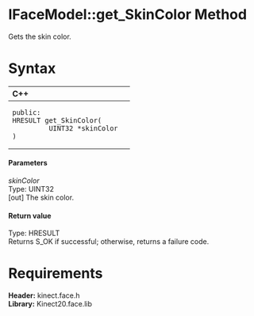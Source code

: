 IFaceModel::get\_SkinColor Method  
=================================  

Gets the skin color. <span id="syntaxSection"></span>

Syntax  
======  

<table>
<colgroup>
<col width="100%" />
</colgroup>
<thead>
<tr class="header">
<th align="left">C++</th>
</tr>
</thead>
<tbody>
<tr class="odd">
<td align="left"><pre><code>public:  
HRESULT get_SkinColor(  
         UINT32 *skinColor  
)</code></pre></td>
</tr>
</tbody>
</table>

<span id="ID4EG"></span>
#### Parameters  

*skinColor*    
Type: UINT32  
[out] The skin color.  

<span id="ID4EP"></span>
#### Return value  

Type: HRESULT  
Returns S\_OK if successful; otherwise, returns a failure code.  

<span id="requirements"></span>

Requirements  
============  

**Header:** kinect.face.h  
**Library:** Kinect20.face.lib  



<!--Please do not edit the data in the comment block below.-->
<!--
TOCTitle : get_SkinColor Method
RLTitle : IFaceModel::get_SkinColor Method
KeywordK : get_SkinColor method
KeywordK : IFaceModel::get_SkinColor method
KeywordF : IFaceModel::get_SkinColor
KeywordF : get_SkinColor
KeywordF : Microsoft.Kinect.face.IFaceModel.get_SkinColor(UINT32@)
KeywordA : M:Microsoft.Kinect.face.IFaceModel.get_SkinColor(UINT32@)
AssetID : M:Microsoft.Kinect.face.IFaceModel.get_SkinColor(UINT32@)
Locale : en-us
CommunityContent : 1
APIType : Managed
APILocation : 
APIName : Microsoft.Kinect.face.IFaceModel::get_SkinColor
TargetOS : Windows
TopicType : kbSyntax
DevLang : C++
DocSet : K4Wv2
ProjType : K4Wv2Proj
Technology : Kinect for Windows
Product : Kinect for Windows SDK v2
productversion : 20
-->
